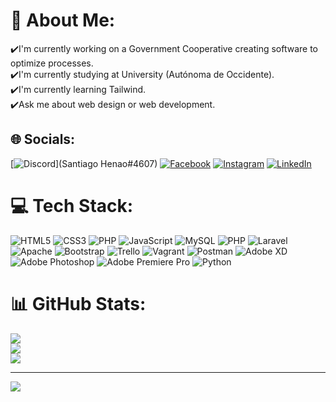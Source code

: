 # 💫 About Me:
✔️I'm currently working on a Government Cooperative creating software to optimize processes.<br>✔️I'm currently studying at University (Autónoma de Occidente).<br>✔️I'm currently learning Tailwind.<br>✔️Ask me about web design or web development.<br>


## 🌐 Socials:
[![Discord](https://img.shields.io/badge/Discord-%237289DA.svg?logo=discord&logoColor=white)](Santiago Henao#4607) [![Facebook](https://img.shields.io/badge/Facebook-%231877F2.svg?logo=Facebook&logoColor=white)](https://facebook.com/https://www.facebook.com/Santi0920YT/) [![Instagram](https://img.shields.io/badge/Instagram-%23E4405F.svg?logo=Instagram&logoColor=white)](https://instagram.com/santiagohe0920) [![LinkedIn](https://img.shields.io/badge/LinkedIn-%230077B5.svg?logo=linkedin&logoColor=white)](https://linkedin.com/in/https://www.linkedin.com/in/santiago-casta%C3%B1o-henao-1034ab205/) 

# 💻 Tech Stack:
![HTML5](https://img.shields.io/badge/html5-%23E34F26.svg?style=for-the-badge&logo=html5&logoColor=white) ![CSS3](https://img.shields.io/badge/css3-%231572B6.svg?style=for-the-badge&logo=css3&logoColor=white) ![PHP](https://img.shields.io/badge/php-%23777BB4.svg?style=for-the-badge&logo=php&logoColor=white) ![JavaScript](https://img.shields.io/badge/javascript-%23323330.svg?style=for-the-badge&logo=javascript&logoColor=%23F7DF1E) ![MySQL](https://img.shields.io/badge/mysql-%2300f.svg?style=for-the-badge&logo=mysql&logoColor=white) ![PHP](https://img.shields.io/badge/php-%23777BB4.svg?style=for-the-badge&logo=php&logoColor=white) ![Laravel](https://img.shields.io/badge/laravel-%23FF2D20.svg?style=for-the-badge&logo=laravel&logoColor=white) ![Apache](https://img.shields.io/badge/apache-%23D42029.svg?style=for-the-badge&logo=apache&logoColor=white) ![Bootstrap](https://img.shields.io/badge/bootstrap-%23563D7C.svg?style=for-the-badge&logo=bootstrap&logoColor=white) ![Trello](https://img.shields.io/badge/Trello-%23026AA7.svg?style=for-the-badge&logo=Trello&logoColor=white) ![Vagrant](https://img.shields.io/badge/vagrant-%231563FF.svg?style=for-the-badge&logo=vagrant&logoColor=white) ![Postman](https://img.shields.io/badge/Postman-FF6C37?style=for-the-badge&logo=postman&logoColor=white) ![Adobe XD](https://img.shields.io/badge/Adobe%20XD-470137?style=for-the-badge&logo=Adobe%20XD&logoColor=#FF61F6) ![Adobe Photoshop](https://img.shields.io/badge/adobephotoshop-%2331A8FF.svg?style=for-the-badge&logo=adobephotoshop&logoColor=white) ![Adobe Premiere Pro](https://img.shields.io/badge/Adobe%20Premiere%20Pro-9999FF.svg?style=for-the-badge&logo=Adobe%20Premiere%20Pro&logoColor=white) ![Python](https://img.shields.io/badge/python-3670A0?style=for-the-badge&logo=python&logoColor=ffdd54)
# 📊 GitHub Stats:
![](https://github-readme-stats.vercel.app/api?username=Santi0920&theme=omni&hide_border=false&include_all_commits=false&count_private=true)<br/>
![](https://github-readme-streak-stats.herokuapp.com/?user=Santi0920&theme=omni&hide_border=false)<br/>
![](https://github-readme-stats.vercel.app/api/top-langs/?username=Santi0920&theme=omni&hide_border=false&include_all_commits=false&count_private=true&layout=compact)

---
[![](https://visitcount.itsvg.in/api?id=Santi0920&icon=0&color=0)](https://visitcount.itsvg.in)

<!-- Proudly created with GPRM ( https://gprm.itsvg.in ) -->
